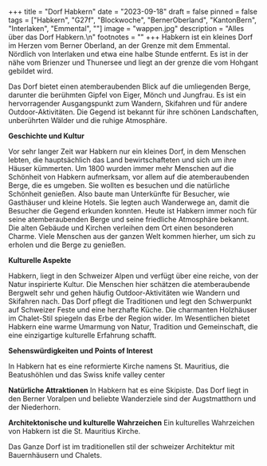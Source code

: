 +++
title = "Dorf Habkern"
date = "2023-09-18"
draft = false
pinned = false
tags = ["Habkern", "G27f", "Blockwoche", "BernerOberland", "KantonBern", "Interlaken", "Emmental", ""]
image = "wappen.jpg"
description = "Alles über das Dorf Habkern.\n"
footnotes = ""
+++
Habkern ist ein kleines Dorf im Herzen vom Berner Oberland, an der Grenze mit dem Emmental. Nördlich von Interlaken und etwa eine halbe Stunde entfernt. Es ist in der nähe vom Brienzer und Thunersee und liegt an der grenze die vom Hohgant gebildet wird.

Das Dorf bietet einen atemberaubenden Blick auf die umliegenden Berge, darunter die berühmten Gipfel von Eiger, Mönch und Jungfrau. Es ist ein hervorragender Ausgangspunkt zum Wandern, Skifahren und für andere Outdoor-Aktivitäten. Die Gegend ist bekannt für ihre schönen Landschaften, unberührten Wälder und die ruhige Atmosphäre.

**Geschichte und Kultur**

Vor sehr langer Zeit war Habkern nur ein kleines Dorf, in dem Menschen lebten, die hauptsächlich das Land bewirtschafteten und sich um ihre Häuser kümmerten.
Um 1800 wurden immer mehr Menschen auf die Schönheit von Habkern aufmerksam, vor allem auf die atemberaubenden Berge, die es umgeben. Sie wollten es besuchen und die natürliche Schönheit genießen.
Also baute man Unterkünfte für Besucher, wie Gasthäuser und kleine Hotels. Sie legten auch Wanderwege an, damit die Besucher die Gegend erkunden konnten.
Heute ist Habkern immer noch für seine atemberaubenden Berge und seine friedliche Atmosphäre bekannt. Die alten Gebäude und Kirchen verleihen dem Ort einen besonderen Charme. Viele Menschen aus der ganzen Welt kommen hierher, um sich zu erholen und die Berge zu genießen.

**Kulturelle Aspekte**

Habkern, liegt in den Schweizer Alpen und verfügt über eine reiche, von der Natur inspirierte Kultur. Die Menschen hier schätzen die atemberaubende Bergwelt sehr und gehen häufig Outdoor-Aktivitäten wie Wandern und Skifahren nach.
Das Dorf pflegt die Traditionen und legt den Schwerpunkt auf Schweizer Feste und eine herzhafte Küche. Die charmanten Holzhäuser im Chalet-Stil spiegeln das Erbe der Region wider. Im Wesentlichen bietet Habkern eine warme Umarmung von Natur, Tradition und Gemeinschaft, die eine einzigartige kulturelle Erfahrung schafft.

**Sehenswürdigkeiten und Points of Interest**

In Habkern hat es eine reformierte Kirche namens St. Mauritius, die Beatushöhlen und das Swiss knife valley center

**Natürliche Attraktionen**
In Habkern hat es eine Skipiste. Das Dorf liegt in den Berner Voralpen und beliebte Wanderziele sind der Augstmatthorn und der Niederhorn.

**Architektonische und kulturelle Wahrzeichen**
Ein kulturelles Wahrzeichen von Habkern ist die St. Mauritius Kirche.

Das Ganze Dorf ist im traditionellen stil der schweizer Architektur mit Bauernhäusern und Chalets.